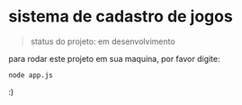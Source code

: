 # sistema de cadastro de jogos

> status do projeto: em desenvolvimento

para rodar este projeto em sua maquina, por favor digite:

``
node app.js
``

:)

